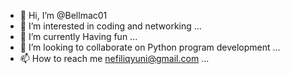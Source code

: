 - 👋 Hi, I’m @Bellmac01
- 👀 I’m interested in coding and networking ...
- 🌱 I’m currently Having fun ...
- 💞️ I’m looking to collaborate on Python program development ...
- 📫 How to reach me nefiliqyuni@gmail.com ...

<!---
Bellmac01/Bellmac01 is a ✨ special ✨ repository because its `README.md` (this file) appears on your GitHub profile.
You can click the Preview link to take a look at your changes.
--->
